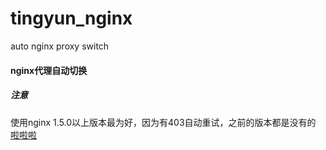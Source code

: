 # tingyun_nginx
auto nginx proxy switch

#### nginx代理自动切换
##### 注意  
使用nginx 1.5.0以上版本最为好，因为有403自动重试，之前的版本都是没有的  
[啦啦啦](https://github.com/tingyunsay/tingyun_nginx/raw/master/img/version_change.png)



